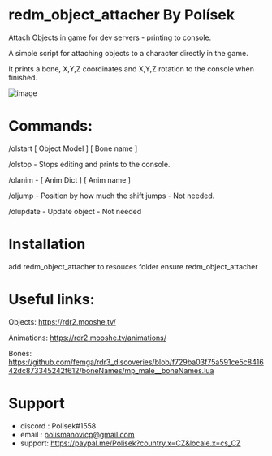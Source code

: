 # redm_object_attacher By Polísek
Attach Objects in game for dev servers - printing to console.

A simple script for attaching objects to a character directly in the game.

It prints a bone, X,Y,Z coordinates and X,Y,Z rotation to the console when finished.

![image](https://user-images.githubusercontent.com/107623238/182030083-af5600e5-8e36-4531-817d-819579405188.png)


# Commands:

/olstart [ Object Model ] [ Bone name ]

/olstop - Stops editing and prints to the console.

/olanim - [ Anim Dict ] [ Anim name ]

/oljump - Position by how much the shift jumps - Not needed. 

/olupdate - Update object - Not needed 

# Installation
add redm_object_attacher to resouces folder
ensure redm_object_attacher



# Useful links:

Objects: https://rdr2.mooshe.tv/

Animations: https://rdr2.mooshe.tv/animations/

Bones: https://github.com/femga/rdr3_discoveries/blob/f729ba03f75a591ce5c841642dc873345242f612/boneNames/mp_male__boneNames.lua



# Support
- discord : Polisek#1558
- email :  polismanovicp@gmail.com
- support: https://paypal.me/Polisek?country.x=CZ&locale.x=cs_CZ
